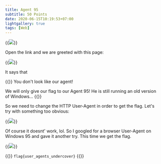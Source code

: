 ```yaml
---
title: Agent 95
subtitle: 50 Points
date: 2020-06-15T10:19:53+07:00
lightgallery: true
tags: [Web]
---
```


{{<image src="images/brief.png" caption="Brief">}}

Open the link and we are greeted with this page:

{{<image src="images/landing-page.png" caption="Landing Page">}}

It says that

{{<admonition quote>}}
You don't look like our agent!

We will only give our flag to our Agent 95! He is still running an old version of Windows...
{{</admonition>}}

So we need to change the HTTP User-Agent in order to get the flag. Let's try with something too obvious:

{{<image src="images/first-try.png" caption="Using `Agent 95` User-Agent">}}

Of course it doesnt' work, lol. So I googled for a browser User-Agent on Windows 95 and gave it another try. This time we get the flag.

{{<image src="images/flag.png" caption="Using a Windows 95 User-Agent">}}

{{<admonition success Flag>}}
`flag{user_agents_undercover}`
{{</admonition>}}
